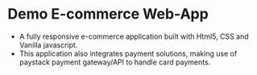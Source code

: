 # Demo E-commerce Web-App
- A fully responsive e-commerce application built with Html5, CSS and Vanilla javascript.
- This application also integrates payment solutions, making use of paystack payment gateway/API to handle card payments.
